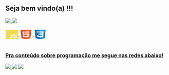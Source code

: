 ## Seja bem vindo(a) !!!
<div>
  <a href="https://github.com/Hemilly-Yasmim">
  <img height="180em" src="https://github-readme-stats.vercel.app/api?username=hemilly-yasmim&show_icons=true&theme=tokyonight&include_all_commits=true&count_private=true"/>
  <img height="180em" src="https://github-readme-stats.vercel.app/api/top-langs/?username=hemilly-yasmim&layout=compact&langs_count=6&theme=tokyonight"/>
</div>
<div style="display: inline_block"><br>
  <img align="center" alt="Js" height="30" width="40" src="https://raw.githubusercontent.com/devicons/devicon/master/icons/javascript/javascript-plain.svg ">
  <img align="center" alt="HTML" height="30" width="40" src="https://raw.githubusercontent.com/devicons/devicon/master/icons/html5/html5-original.svg ">
  <img align="center" alt="CSS" height="30" width="40" src="https://raw.githubusercontent.com/devicons/devicon/master/icons/css3/css3-original.svg ">
</div>
 
 <br>
 
  ### Pra conteúdo sobre programação me segue nas redes abaixo!
 
<div>
 <a href="https://instagram.com/hemilly.yasmim?utm_source=qr&igshid=NGExMmI2YTkyZg%3D%3D">
   <img src="https://img.shields.io/badge/-Instagram-%23E4405F?style=for-the- badge&logo=instagram&logoColor=white" target="_blank">
 </a>
 
<a href = "mailto:hemillyyasmim96@gmail.com">
   <img src="https://img.shields.io/badge/-Gmail-%23333?style=for-the-badge&logo=gmail&logoColor=white" alvo ="target="_blank"></a>

 <a href="https://www.linkedin.com/in/hemilly-yasmim-52682320b?trk=contact-info" target="_blank">
   <img src="https://img.shields.io/badge/-LinkedIn-%230077B5?style= for-the-badge&logo=linkedin&logoColor=white" target="_blank">
 </a>
 

</div>

